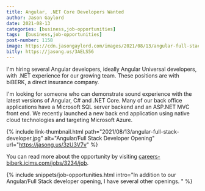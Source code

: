 ```yaml
---
title: Angular, .NET Core Developers Wanted
author: Jason Gaylord
date: 2021-08-13
categories: [business,job-opportunities]
tags:  [business,job-opportunities]
post-number: 1158
image: https://cdn.jasongaylord.com/images/2021/08/13/angular-full-stack-developer.jpg
bitly: https://jasong.us/3AELS56
---
```


I'm hiring several Angular developers, ideally Angular Universal developers, with .NET experience for our growing team. These positions are with biBERK, a direct insurance company. 

I'm looking for someone who can demonstrate sound experience with the latest versions of Angular, C# and .NET Core. Many of our back office applications have a Microsoft SQL server backend and an ASP.NET MVC front end. We recently launched a new back end application using native cloud technologies and targeting Microsoft Azure. 

{% include link-thumbnail.html path="2021/08/13/angular-full-stack-developer.jpg" alt="Angular/Full Stack Developer Opening" url="https://jasong.us/3zU3V7v" %}

You can read more about the opportunity by visiting [careers-biberk.icims.com/jobs/3234/job](https://jasong.us/3zU3V7v).

{% include snippets/job-opportunities.html intro="In addition to our Angular/Full Stack developer opening, I have several other openings. " %}